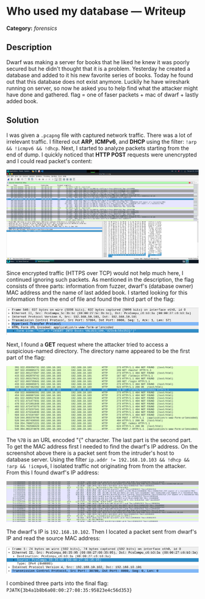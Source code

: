 # Who used my database — Writeup

**Category:** *forensics*

## Description

Dwarf was making a server for books that he liked he knew it was poorly secured but he didn't thought that it is a problem. Yesterday he created a database and added to it his new favorite series of books. Today he found out that this database does not exist anymore. Luckily he have wireshark running on server, so now he asked you to help find what the attacker might have done and gathered. flag = one of faser packets + mac of dwarf + lastly added book.

## Solution

I was given a `.pcapng` file with captured network traffic. There was a lot of irrelevant traffic. I filtered out **ARP**, **ICMPv6**, and **DHCP** using the filter: `!arp && !icmpv6 && !dhcp`.
Next, I started to analyze packets starting from the end of dump. I quickly noticed that **HTTP POST** requests were unencrypted and I could read packet's content:

<p align="center">
<img src="../../resources/PJHACK CTF 2025/database1.png" alt="Contents of the last packet"/>
</p>

Since encrypted traffic (HTTPS over TCP) would not help much here, I continued ignoring such packets.
As mentioned in the description, the flag consists of three parts: information from fuzzer, dwarf's (database owner) MAC address and the name of last added book.
I started looking for this information from the end of file and found the third part of the flag:

<p align="center">
<img src="../../resources/PJHACK CTF 2025/database2.png" alt="The third part"/>
</p>

Next, I found a **GET** request where the attacker tried to access a suspicious-named directory. The directory name appeared to be the first part of the flag:

<p align="center">
<img src="../../resources/PJHACK CTF 2025/database3.png" alt="The first part"/>
</p>

The `%7B` is an URL encoded "{" character.
The last part is the second part. To get the MAC address first I needed to find the dwarf's IP address. On the screenshot above there is a packet sent from the intruder's host to database server. Using the filter `ip.addr != 192.168.10.103 && !dhcp && !arp && !icmpv6`, I isolated traffic not originating from from the attacker. From this I found dwarf's IP address:

<p align="center">
<img src="../../resources/PJHACK CTF 2025/database4.png" alt="dwarf's packets"/>
</p>

The dwarf's IP is `192.168.10.102`.
Then I located a packet sent from dwarf's IP and read the source MAC address:

<p align="center">
<img src="../../resources/PJHACK CTF 2025/database5.png" alt="The second part"/>
</p>

I combined three parts into the final flag:
`PJATK{3b4a1b8b6a08:00:27:08:35:95823e4c56d353}`